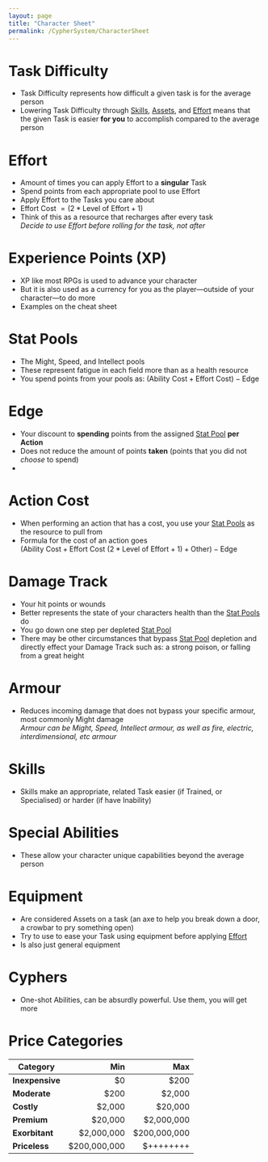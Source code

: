 ```yaml
---
layout: page
title: "Character Sheet"
permalink: /CypherSystem/CharacterSheet
---
```


# Task Difficulty

- Task Difficulty represents how difficult a given task is for the average person
- Lowering Task Difficulty through [Skills](), [Assets](), and [Effort]() means that the given Task is easier **for you** to accomplish compared to the average person

# Effort

- Amount of times you can apply Effort to a **singular** Task
- Spend points from each appropriate pool to use Effort
- Apply Effort to the Tasks you care about
- $\text{Effort Cost }= (2 * \text{Level of Effort} + 1)$
- Think of this as a resource that recharges after every task  
	_Decide to use Effort before rolling for the task, not after_

# Experience Points (XP)

- XP like most RPGs is used to advance your character
- But it is also used as a currency for you as the player—outside of your character—to do more
- Examples on the cheat sheet

# Stat Pools

- The Might, Speed, and Intellect pools
- These represent fatigue in each field more than as a health resource
- You spend points from your pools as: $(\text{Ability Cost} + \text{Effort Cost}) - \text{Edge}$

# Edge

- Your discount to **spending** points from the assigned [Stat Pool]() **per Action**
- Does not reduce the amount of points **taken** (points that you did not _choose_ to spend)
- 
# Action Cost

- When performing an action that has a cost, you use your [Stat Pools]() as the resource to pull from 
- Formula for the cost of an action goes  
	$(\text{Ability Cost} + \text{Effort Cost } (2 * \text{Level of Effort} + 1) + \text{Other}) - \text{Edge}$

# Damage Track

- Your hit points or wounds
- Better represents the state of your characters health than the [Stat Pools]() do
- You go down one step per depleted [Stat Pool]()
- There may be other circumstances that bypass [Stat Pool]() depletion and directly effect your Damage Track such as: a strong poison, or falling from a great height

# Armour

- Reduces incoming damage that does not bypass your specific armour, most commonly Might damage  
	_Armour can be Might, Speed, Intellect armour, as well as fire, electric, interdimensional, etc armour_

# Skills

- Skills make an appropriate, related Task easier (if Trained, or Specialised) or harder (if have Inability)

# Special Abilities

- These allow your character unique capabilities beyond the average person

# Equipment

- Are considered Assets on a task (an axe to help you break down a door, a crowbar to pry something open)
- Try to use to ease your Task using equipment before applying [Effort]()
- Is also just general equipment

# Cyphers

- One-shot Abilities, can be absurdly powerful. Use them, you will get more

# Price Categories

| Category        |          Min |          Max |
| --------------- | -----------: | -----------: |
| **Inexpensive** |           $0 |         $200 |
| **Moderate**    |         $200 |       $2,000 |
| **Costly**      |       $2,000 |      $20,000 |
| **Premium**     |      $20,000 |   $2,000,000 |
| **Exorbitant**  |   $2,000,000 | $200,000,000 |
| **Priceless**   | $200,000,000 |    $++++++++ |